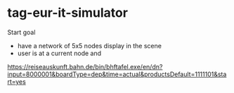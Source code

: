 # tag-eur-it-simulator

Start goal

- have a network of 5x5 nodes display in the scene
- user is at a current node and 



https://reiseauskunft.bahn.de/bin/bhftafel.exe/en/dn?input=8000001&boardType=dep&time=actual&productsDefault=1111101&start=yes